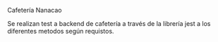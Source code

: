 Cafetería Nanacao

Se realizan test a backend de cafetería a través de la librería jest a los diferentes metodos según requistos.
